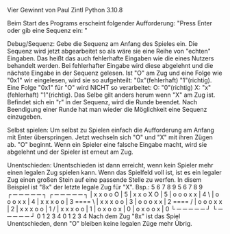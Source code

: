 Vier Gewinnt von Paul Zintl
Python 3.10.8


Beim Start des Programs erscheint folgender Aufforderung:
    "Press Enter oder gib eine Sequenz ein: "

Debug/Sequenz:
    Gebe die Sequenz am Anfang des Spieles ein. 
    Die Sequenz wird jetzt abgearbeitet so als wäre sie eine Reihe von "echten" Eingaben.
    Das heißt das auch fehlerhafte Eingaben wie die eines Nutzers behandelt werden.
    Bei fehlerhafter Eingabe wird diese abgelehnt und die nächste Eingabe in der Sequenz gelesen.
    Ist "O" am Zug und eine Folge wie "0x1" wir eingelesen, wird sie so aufgehteilt: "0x"(fehlerhaft) "1"(richtig).
    Eine Folge "0x1" für "O" wird NICHT so verarbeitet: O: "0"(richtig) X: "x"(fehlerhaft) "1"(richtig).
    Das Selbe gilt anders herum wenn "X" am Zug ist.
    Befindet sich ein "r" in der Sequenz, wird die Runde beendet.
    Nach Beendigung einer Runde hat man wieder die Möglichkeit eine Sequenz einzugeben.

Selbst spielen:
    Um selbst zu Spielen einfach die Aufforderung am Anfang mit Enter überspringen.
    Jetzt wechseln sich "O" und "X" mit ihren Zügen ab.
    "O" beginnt. 
    Wenn ein Spieler eine falsche Eingabe macht, wird sie abgelehnt und der Spieler ist erneut am Zug.
    
Unentschieden:
Unentschieden ist dann erreicht, wenn kein Spieler mehr einen legalen Zug spielen kann.
Wenn das Spielfeld voll ist, ist es ein legaler Zug einen großen Stein auf eine passende Stelle zu werfen.
In disem Beispiel ist "8x" der letzte legale Zug für "X".
Bsp.:
   5 6 7 8 9                                       5 6 7 8 9        
 ┌ ─ ─ ─ ─ ─ ┐                                   ┌ ─ ─ ─ ─ ─ ┐
 | x x o o O | 5                                 | x x o X O | 5
 | o o o x x | 4                 \               | o o o x x | 4
 | x x x o o | 3             ==== \              | x x x o o | 3
 | o o o x x | 2             ==== /              | o o o x x | 2
 | x x x o o | 1                 /               | x x x o o | 1
 | o x o o x | 0                                 | o x o o x | 0
 └ ─ ─ ─ ─ ─ ┘                                   └ ─ ─ ─ ─ ─ ┘
   0 1 2 3 4                                       0 1 2 3 4
Nach dem Zug "8x" ist das Spiel Unentschieden, denn "O" bleiben keine legalen Züge mehr Übrig.
